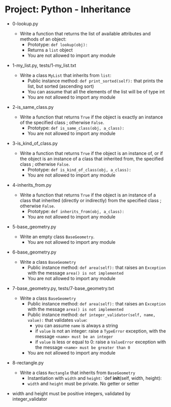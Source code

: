 # Project: Python - Inheritance

*   0-lookup.py
    - Write a function that returns the list of available attributes and methods of an object:
      - Prototype: `def lookup(obj):`
      - Returns a `list` object
      - You are not allowed to import any module

*   1-my_list.py, tests/1-my_list.txt
    - Write a class `MyList` that inherits from `list`:
      - Public instance method: `def print_sorted(self):` that prints the list, but sorted (ascending sort)
      - You can assume that all the elements of the list will be of type int
      - You are not allowed to import any module

*   2-is_same_class.py
    - Write a function that returns `True` if the object is exactly an instance of the specified class ; otherwise `False`.
      - Prototype: `def is_same_class(obj, a_class):`
      - You are not allowed to import any module

*   3-is_kind_of_class.py
    - Write a function that returns `True` if the object is an instance of, or if the object is an instance of a class that inherited from, the specified class ; otherwise `False`.
      - Prototype: `def is_kind_of_class(obj, a_class):`
      - You are not allowed to import any module

*   4-inherits_from.py
    - Write a function that returns `True` if the object is an instance of a class that inherited (directly or indirectly) from the specified class ; otherwise `False`.
      - Prototype: `def inherits_from(obj, a_class):`
      - You are not allowed to import any module

*   5-base_geometry.py
    - Write an empty class `BaseGeometry`.
      - You are not allowed to import any module

*   6-base_geometry.py
    - Write a class `BaseGeometry`
      - Public instance method: `def area(self):` that raises an `Exception` with the message `area() is not implemented`
      - You are not allowed to import any module

*   7-base_geometry.py, tests/7-base_geometry.txt
    - Write a class `BaseGeometry`
      - Public instance method: `def area(self):` that raises an `Exception` with the message `area() is not implemented`
      - Public instance method: `def integer_validator(self, name, value):` that validates `value`:
        - you can assume `name` is always a string
        - if `value` is not an integer: raise a `TypeError` exception, with the message `<name> must be an integer`
        - if `value` is less or equal to 0: raise a `ValueError` exception with the message `<name> must be greater than 0`
      - You are not allowed to import any module

*   8-rectangle.py
    - Write a class `Rectangle` that inherits from `BaseGeometry`
      - Instantiation with `width` and `height`: `def __init__(self, width, height):
      - `width` and `height` must be private. No getter or setter
- width and height must be positive integers, validated by integer_validator
